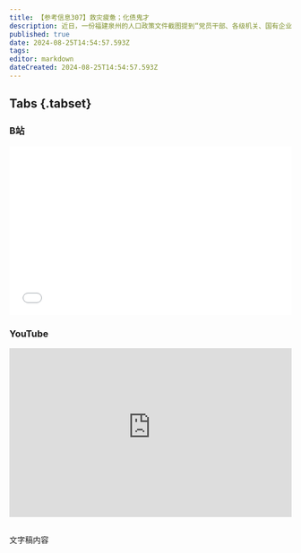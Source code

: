 ```yaml
---
title: 【参考信息307】救灾疲惫；化债鬼才
description: 近日，一份福建泉州的人口政策文件截图提到“党员干部、各级机关、国有企业、事业单位干部要带头贯彻落实三孩政策。”界面新闻从泉州市卫健委获悉，这是一份拟出台的生育支持政策文件，但目前还处于内部征求意见阶段，尚未对外公开。因个别工作人员疏忽将其发到网上，引发热议。后期，泉州市有关部门可能依据情况适时公布。
published: true
date: 2024-08-25T14:54:57.593Z
tags: 
editor: markdown
dateCreated: 2024-08-25T14:54:57.593Z
---
```


## Tabs {.tabset}
### B站
<div style="position: relative; padding: 30% 45%;">
<iframe style="position: absolute; width: 100%; height: 100%; left: 0; top: 0;" src="//player.bilibili.com/player.html?&bvid=BV1mT42167sh&page=1&as_wide=1&high_quality=1&danmaku=1&autoplay=0" scrolling="no" border="0" frameborder="no" framespacing="0" allowfullscreen="true"></iframe>
</div>

### YouTube
<div style="position: relative; padding: 30% 45%;">
<iframe style="position: absolute; top: 0; left: 0; width: 100%; height: 100%;" src="https://www.youtube-nocookie.com/embed/YouTubeVID" title="YouTube video player" frameborder="0" allow="accelerometer; autoplay; clipboard-write; encrypted-media; gyroscope; picture-in-picture" allowfullscreen></iframe>
</div>

## 

文字稿内容
